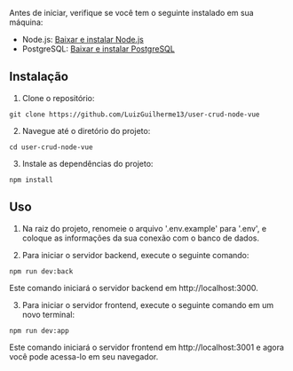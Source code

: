 Antes de iniciar, verifique se você tem o seguinte instalado em sua máquina:

- Node.js: [Baixar e instalar Node.js](https://nodejs.org/)
- PostgreSQL: [Baixar e instalar PostgreSQL](https://www.postgresql.org/)

## Instalação

1. Clone o repositório:

```
git clone https://github.com/LuizGuilherme13/user-crud-node-vue
```

2. Navegue até o diretório do projeto:

```
cd user-crud-node-vue
```

3. Instale as dependências do projeto:

```
npm install
```

## Uso

1. Na raiz do projeto, renomeie o arquivo '.env.example' para '.env', e coloque as informações da sua conexão com o banco de dados.

2. Para iniciar o servidor backend, execute o seguinte comando:

```
npm run dev:back
```

Este comando iniciará o servidor backend em http://localhost:3000.

3. Para iniciar o servidor frontend, execute o seguinte comando em um novo terminal:

```
npm run dev:app
```

Este comando iniciará o servidor frontend em http://localhost:3001 e agora você pode acessa-lo em seu navegador.